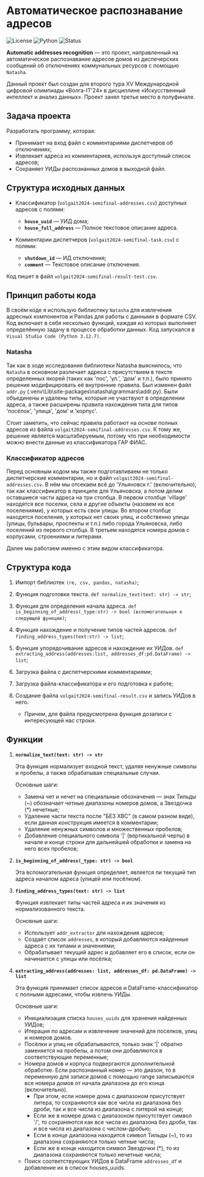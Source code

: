 # Автоматическое распознавание адресов

![License](https://img.shields.io/github/license/VitalinaZlo/VolgaIT_2024?style=flat-square&color=e5573e&label=License)
![Python](https://img.shields.io/badge/build-3.12.7-brightgreen?style=flat-square&label=Python&color=52b4e5)
![Status](https://img.shields.io/badge/build-completed-green?style=flat-square&label=Status&color=3dc322)


**Automatic addresses recognition** — это проект, направленный на автоматическое распознавание адресов домов из диспечерских сообщений об отключениях коммунальных ресурсов с помощью `Natasha`.

Данный проект был создан для второго тура XV Международной цифровой олимпиады «Волга-IT'24» в дисциплине «Искусственный интеллект и анализ данных». Проект занял третье место в полуфинале.

## Задача проекта
Разработать программу, которая:

- Принимает на вход файл с комментариями диспетчеров об отключениях;
- Извлекает адреса из комментариев, используя доступный список адресов;
- Сохраняет УИДы распознанных домов в выходной файл.

## Структура исходных данных
- Классификатор (`volgait2024-semifinal-addresses.csv`) доступных адресов с полями:
   - **`house_uuid`** — УИД дома;
   - **`house_full_address`** — Полное текстовое описание адреса.

- Комментарии диспетчеров (`volgait2024-semifinal-task.csv`) с полями:
   - **`shutdown_id`** — ИД отключения;
   - **`comment`** — Текстовое описание отключения.

Код пишет в файл `volgait2024-semifinal-result-test.csv`.

## Принцип работы кода
В своём коде я использую библиотеку `Natasha` для извлечения адресных компонентов и Pandas для работы с данными в формате CSV. Код включает в себя несколько функций, каждая из которых выполняет определённую задачу в процессе обработки данных. Код запускался в `Visual Studio Code (Python 3.12.7)`.

### Natasha
Так как в ходе исследования библиотеки Natasha выяснилось, что `Natasha` в основном различает адреса с присутствием в тексте определенных якорей (таких как 'пос', 'ул.', 'дом' и т.п.), было принято решение модифицировать её внутренние правила. Был изменен файл `addr.py` (\.venv\Lib\site-packages\natasha\grammars\addr.py). Были объединены и удалены типы, которые не участвуют в определении адреса, а также расширены правила нахождения типа для типов 'посёлок', 'улица', 'дом' и 'корпус'.

Стоит заметить, что сейчас правила работают на основе полных адресов из файла `volgait2024-semifinal-addresses.csv`. К тому же, решение является масштабируемым, потому что при необходимости можно внести данные из классификатора ГАР ФИАС.

### Классификатор адресов
Перед основным кодом мы также подготавливаем не только диспетчерские комментарии, но и файл `volgait2024-semifinal-addresses.csv`. В нём мы отсекаем всё до 'Ульяновск г.' (включительно), так как классификатор в принципе для Ульяновска, а потом делим оставшиеся части адреса на три столбца. В первом столбце 'village' находятся все поселки, села и другие объекты (назовем их все поселениями), у которых есть свои улицы. Во втором столбце находятся поселения, у которых нет своих улиц, и собственно улицы (улицы, бульвары, проспекты и т.п.) либо города Ульяновска, либо поселений из первого столбца. В третьем находятся номера домов с корпусами, строениями и литерами.

Далее мы работаем именно с этим видом классификатора.


## Структура кода
1.  Импорт библиотек `(re, csv, pandas, natasha)`;

2.  Функция подготовки текста. `def normalize_text(text: str) -> str`;

3. Функция для определения начала адреса. `def is_beginning_of_address(_type:str) -> bool (вспомогательная к следующей функции)`;

4. Функция нахождение и получение типов частей адресов. `def finding_address_types(text:str) -> list`;

5. Функция упорядочивание адресов и нахождение их УИДов. `def extracting_address(addresses:list, addresses_df:pd.DataFrame) -> list`;

6. Загрузка файла с диспетчерскими комментариями;

7. Загрузка файла-классификатора и его подготовка к работе;

8. Создание файла `volgait2024-semifinal-result.csv` и запись УИДов в него. 
    * Причем, для файла предусмотрена функция дозаписи с интересующей нас строки.


## Функции
1. **`normalize_text(text: str) -> str`**

    Эта функция нормализует входной текст, удаляя ненужные символы и пробелы, а также обрабатывая специальные случаи.

    Основные шаги:

    * Замена чет и нечет на специальные обозначения — знак Тильды (~) обозначает четные диапазоны номеров домов, а Звездочка (*) нечетные;
    * Удаление части текста после "БЕЗ ХВС" (в самом разном виде), если данная конструкция имеется в комментарии;
    * Удаление ненужных символов и множественных пробелов;
    * Добавление специального символа '|' (вертикальной черты) в начале и конце строки для дальнейшей обработки и замена на него всех пробелов;

2. **`is_beginning_of_address(_type: str) -> bool`**

    Эта вспомогательная функция определяет, является ли текущий тип адреса началом адреса (улицей или посёлком).

3. **`finding_address_types(text: str) -> list`**

    Функция извлекает типы частей адреса и их значения из нормализованного текста.

    Основные шаги:
    * Использует `addr_extractor` для нахождения адресов;
    * Создаёт список `addresses`, в который добавляются найденные адреса с их типами и значениями;
    * Обрабатывает текущий адрес и добавляет его в список, если он начинается с улицы или посёлка;

4. **`extracting_address(addresses: list, addresses_df: pd.DataFrame) -> list`**

    Эта функция принимает список адресов и DataFrame-классификатор с полными адресами, чтобы извлечь УИДы.

    Основные шаги:
    * Инициализация списка `houses_uuids` для хранения найденных УИДов;
    * Итерация по адресам и извлечение значений для поселков, улиц и номеров домов.
    * Посёлки и улиц не обрабатываются, только знак '|' обратно заменяется на пробелы, а потом они добавляются в соответствующие переменные;
    * Номера домов и корпуса подвергаются дополнительной обработке. Если распознанный номер — это диазон, то в переменную для записи домов с помощью range записываются все номера домов от начала диапазона до его конца (включительно).
        * При этом, если номере дома с диапазоном присутствует литера, то сохраняются как все числа из диапазона без дроби, так и все числа из диапазона с литерой на конце;
        * Если же в номере дома с диапазоном присутствует символ '/', то сохраняются как все числа из диапазона без дроби, так и все числа из диапазона с числом-дробью;
        * Если в конце диапазона находится символ Тильды (~), то из диапазона сохраняются только четные числа;
        * Если же в конце находится символ Звездочки (*), то из диапазона сохраняются только нечетные числа;
    * Поиск соответствующих УИДов в DataFrame `addresses_df` и добавление их в список houses_uuids.
